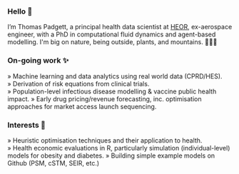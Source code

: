 ### Hello 👋

I’m Thomas Padgett, a principal health data scientist at [HEOR](https://www.heor.co.uk), ex-aerospace engineer, with a PhD in computational fluid dynamics and agent-based modelling. I'm big on nature, being outside, plants, and mountains. 🌱🌱🌱

### On-going work ✨

 » Machine learning and data analytics using real world data (CPRD/HES).  
 » Derivation of risk equations from clinical trials.  
 » Population-level infectious disease modelling & vaccine public health impact. 
 » Early drug pricing/revenue forecasting, inc. optimisation approaches for market access launch sequencing.
 
### Interests 👀

 » Heuristic optimisation techniques and their application to health.  
 » Health economic evaluations in R, particularly simulation (individual-level) models for obesity and diabetes. 
 » Building simple example models on Github (PSM, cSTM, SEIR, etc.)
